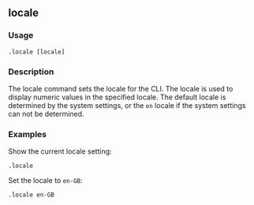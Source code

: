 ## locale

### Usage

```text
.locale [locale]
```

### Description

The locale command sets the locale for the CLI. The locale is used to display numeric values in the specified locale.
The default locale is determined by the system settings, or the `en` locale if the system settings can not be
determined.

### Examples

Show the current locale setting:

```text
.locale
```

Set the locale to `en-GB`:

```text
.locale en-GB
```
